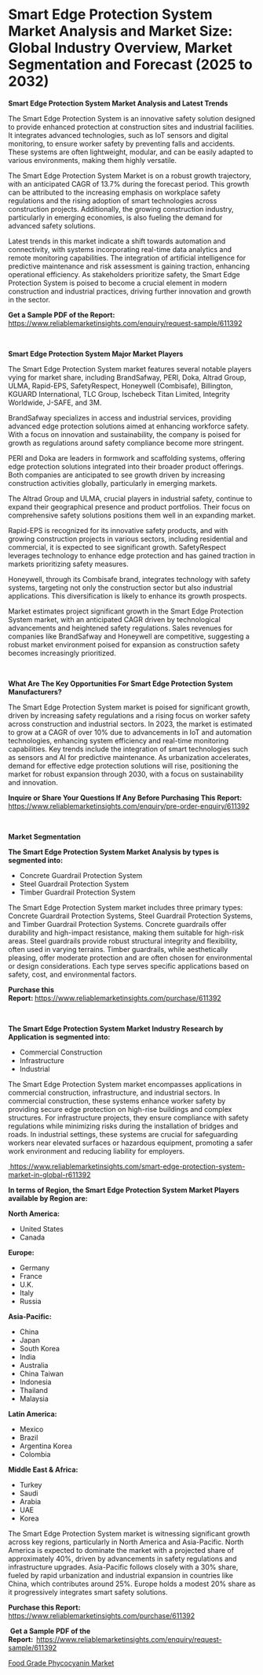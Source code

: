 <p><h1>Smart Edge Protection System Market Analysis and Market Size: Global Industry Overview, Market Segmentation and Forecast (2025 to 2032)</h1></p><p><strong>Smart Edge Protection System Market Analysis and Latest Trends</strong></p>
<p><p>The Smart Edge Protection System is an innovative safety solution designed to provide enhanced protection at construction sites and industrial facilities. It integrates advanced technologies, such as IoT sensors and digital monitoring, to ensure worker safety by preventing falls and accidents. These systems are often lightweight, modular, and can be easily adapted to various environments, making them highly versatile.</p><p>The Smart Edge Protection System Market is on a robust growth trajectory, with an anticipated CAGR of 13.7% during the forecast period. This growth can be attributed to the increasing emphasis on workplace safety regulations and the rising adoption of smart technologies across construction projects. Additionally, the growing construction industry, particularly in emerging economies, is also fueling the demand for advanced safety solutions.</p><p>Latest trends in this market indicate a shift towards automation and connectivity, with systems incorporating real-time data analytics and remote monitoring capabilities. The integration of artificial intelligence for predictive maintenance and risk assessment is gaining traction, enhancing operational efficiency. As stakeholders prioritize safety, the Smart Edge Protection System is poised to become a crucial element in modern construction and industrial practices, driving further innovation and growth in the sector.</p></p>
<p><strong>Get a Sample PDF of the Report:&nbsp;</strong> <a href="https://www.reliablemarketinsights.com/enquiry/request-sample/611392?utm_campaign=2252&utm_medium=2&utm_source=Github&utm_content=ia&utm_term=23032025&utm_id=smart-edge-protection-system">https://www.reliablemarketinsights.com/enquiry/request-sample/611392</a></p>
<p>&nbsp;</p>
<p><strong>Smart Edge Protection System Major Market Players</strong></p>
<p><p>The Smart Edge Protection System market features several notable players vying for market share, including BrandSafway, PERI, Doka, Altrad Group, ULMA, Rapid-EPS, SafetyRespect, Honeywell (Combisafe), Billington, KGUARD International, TLC Group, Ischebeck Titan Limited, Integrity Worldwide, J-SAFE, and 3M. </p><p>BrandSafway specializes in access and industrial services, providing advanced edge protection solutions aimed at enhancing workforce safety. With a focus on innovation and sustainability, the company is poised for growth as regulations around safety compliance become more stringent.</p><p>PERI and Doka are leaders in formwork and scaffolding systems, offering edge protection solutions integrated into their broader product offerings. Both companies are anticipated to see growth driven by increasing construction activities globally, particularly in emerging markets.</p><p>The Altrad Group and ULMA, crucial players in industrial safety, continue to expand their geographical presence and product portfolios. Their focus on comprehensive safety solutions positions them well in an expanding market.</p><p>Rapid-EPS is recognized for its innovative safety products, and with growing construction projects in various sectors, including residential and commercial, it is expected to see significant growth. SafetyRespect leverages technology to enhance edge protection and has gained traction in markets prioritizing safety measures.</p><p>Honeywell, through its Combisafe brand, integrates technology with safety systems, targeting not only the construction sector but also industrial applications. This diversification is likely to enhance its growth prospects.</p><p>Market estimates project significant growth in the Smart Edge Protection System market, with an anticipated CAGR driven by technological advancements and heightened safety regulations. Sales revenues for companies like BrandSafway and Honeywell are competitive, suggesting a robust market environment poised for expansion as construction safety becomes increasingly prioritized.</p></p>
<p>&nbsp;</p>
<p><strong>What Are The Key Opportunities For Smart Edge Protection System Manufacturers?</strong></p>
<p><p>The Smart Edge Protection System market is poised for significant growth, driven by increasing safety regulations and a rising focus on worker safety across construction and industrial sectors. In 2023, the market is estimated to grow at a CAGR of over 10% due to advancements in IoT and automation technologies, enhancing system efficiency and real-time monitoring capabilities. Key trends include the integration of smart technologies such as sensors and AI for predictive maintenance. As urbanization accelerates, demand for effective edge protection solutions will rise, positioning the market for robust expansion through 2030, with a focus on sustainability and innovation.</p></p>
<p><strong>Inquire or Share Your Questions If Any Before Purchasing This Report:</strong> <a href="https://www.reliablemarketinsights.com/enquiry/pre-order-enquiry/611392?utm_campaign=2252&utm_medium=2&utm_source=Github&utm_content=ia&utm_term=23032025&utm_id=smart-edge-protection-system">https://www.reliablemarketinsights.com/enquiry/pre-order-enquiry/611392</a></p>
<p>&nbsp;</p>
<p><strong>Market Segmentation</strong></p>
<p><strong>The Smart Edge Protection System Market Analysis by types is segmented into:</strong></p>
<p><ul><li>Concrete Guardrail Protection System</li><li>Steel Guardrail Protection System</li><li>Timber Guardrail Protection System</li></ul></p>
<p><p>The Smart Edge Protection System market includes three primary types: Concrete Guardrail Protection Systems, Steel Guardrail Protection Systems, and Timber Guardrail Protection Systems. Concrete guardrails offer durability and high-impact resistance, making them suitable for high-risk areas. Steel guardrails provide robust structural integrity and flexibility, often used in varying terrains. Timber guardrails, while aesthetically pleasing, offer moderate protection and are often chosen for environmental or design considerations. Each type serves specific applications based on safety, cost, and environmental factors.</p></p>
<p><strong>Purchase this Report:&nbsp;</strong><a href="https://www.reliablemarketinsights.com/purchase/611392?utm_campaign=2252&utm_medium=2&utm_source=Github&utm_content=ia&utm_term=23032025&utm_id=smart-edge-protection-system">https://www.reliablemarketinsights.com/purchase/611392</a></p>
<p>&nbsp;</p>
<p><strong>The Smart Edge Protection System Market Industry Research by Application is segmented into:</strong></p>
<p><ul><li>Commercial Construction</li><li>Infrastructure</li><li>Industrial</li></ul></p>
<p><p>The Smart Edge Protection System market encompasses applications in commercial construction, infrastructure, and industrial sectors. In commercial construction, these systems enhance worker safety by providing secure edge protection on high-rise buildings and complex structures. For infrastructure projects, they ensure compliance with safety regulations while minimizing risks during the installation of bridges and roads. In industrial settings, these systems are crucial for safeguarding workers near elevated surfaces or hazardous equipment, promoting a safer work environment and reducing liability for employers.</p></p>
<p><a href="https://www.reliablemarketinsights.com/smart-edge-protection-system-market-in-global-r611392?utm_campaign=2252&utm_medium=2&utm_source=Github&utm_content=ia&utm_term=23032025&utm_id=smart-edge-protection-system">&nbsp;https://www.reliablemarketinsights.com/smart-edge-protection-system-market-in-global-r611392</a></p>
<p><strong>In terms of Region, the Smart Edge Protection System Market Players available by Region are:</strong></p>
<p>
    <p> <strong> North America: </strong>
        <ul>
            <li>United States</li>
            <li>Canada</li>
        </ul>
        </p> 
    <p> <strong> Europe: </strong>
        <ul>
            <li>Germany</li>
            <li>France</li>
            <li>U.K.</li>
            <li>Italy</li>
            <li>Russia</li>
        </ul>
        </p> 
    <p> <strong> Asia-Pacific: </strong>
        <ul>
            <li>China</li>
            <li>Japan</li>
            <li>South Korea</li>
            <li>India</li>
            <li>Australia</li>
            <li>China Taiwan</li>
            <li>Indonesia</li>
            <li>Thailand</li>
            <li>Malaysia</li>
        </ul>
        </p> 
    <p> <strong> Latin America: </strong>
        <ul>
            <li>Mexico</li>
            <li>Brazil</li>
            <li>Argentina Korea</li>
            <li>Colombia</li>
        </ul>
        </p> 
    <p> <strong> Middle East & Africa: </strong>
        <ul>
            <li>Turkey</li>
            <li>Saudi</li>
            <li>Arabia</li>
            <li>UAE</li>
            <li>Korea</li>
        </ul>
    </p>
    </p>
<p><p>The Smart Edge Protection System market is witnessing significant growth across key regions, particularly in North America and Asia-Pacific. North America is expected to dominate the market with a projected share of approximately 40%, driven by advancements in safety regulations and infrastructure upgrades. Asia-Pacific follows closely with a 30% share, fueled by rapid urbanization and industrial expansion in countries like China, which contributes around 25%. Europe holds a modest 20% share as it progressively integrates smart safety solutions.</p></p>
<p><strong>Purchase this Report: </strong><a href="https://www.reliablemarketinsights.com/purchase/611392?utm_campaign=2252&utm_medium=2&utm_source=Github&utm_content=ia&utm_term=23032025&utm_id=smart-edge-protection-system">https://www.reliablemarketinsights.com/purchase/611392</a></p>
<p>&nbsp;<strong>Get a Sample PDF of the Report:&nbsp;&nbsp;</strong><a href="https://www.reliablemarketinsights.com/enquiry/request-sample/611392?utm_campaign=2252&utm_medium=2&utm_source=Github&utm_content=ia&utm_term=23032025&utm_id=smart-edge-protection-system">https://www.reliablemarketinsights.com/enquiry/request-sample/611392</a></p>
<p><strong></strong></p>
<p><p><a href="https://github.com/DianaWilson796/Market-Research-Report-List-2/blob/main/food-grade-phycocyanin-market.md?utm_campaign=2252&utm_medium=2&utm_source=Github&utm_content=ia&utm_term=23032025&utm_id=smart-edge-protection-system">Food Grade Phycocyanin Market</a></p></p>